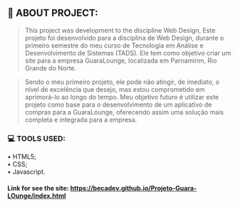 ## 📂 ABOUT PROJECT:
> This project was development to the discipline Web Design, 
Este projeto foi desenvolvido para a disciplina de Web Design, durante o primeiro semestre do meu curso de Tecnologia em Análise e Desenvolvimento de Sistemas (TADS). Ele tem como objetivo criar um site para a empresa GuaraLounge, localizada em Parnamirim, Rio Grande do Norte.

> Sendo o meu primeiro projeto, ele pode não atingir, de imediato, o nível de excelência que desejo, mas estou comprometido em aprimorá-lo ao longo do tempo. Meu objetivo futuro é utilizar este projeto como base para o desenvolvimento de um aplicativo de compras para a GuaraLounge, oferecendo assim uma solução mais completa e integrada para a empresa.



### 💻 TOOLS USED:
• HTML5; <br>
• CSS; <br>
• Javascript. <br>

#### Link for see the site: https://becadev.github.io/Projeto-Guara-LOunge/index.html
